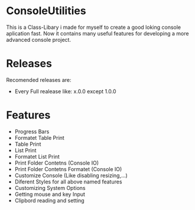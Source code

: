 # ConsoleUtilities
This is a Class-Libary i made for myself to create a good loking console aplication fast.
Now it contains many useful features for developing a more advanced console project.

# Releases
  Recomended releases are:
  - Every Full realease like: x.0.0 except 1.0.0

# Features
- Progress Bars
- Formatet Table Print
- Table Print
- List Print
- Formatet List Print
- Print Folder Contetns (Console IO)
- Print Folder Contetns Formatet (Console IO)
- Customize Console (Like disabling resizing,...)
- Diferent Styles for all above named features
- Customizing System Options
- Getting mouse and key Input
- Clipbord reading and setting
